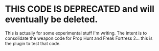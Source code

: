 THIS CODE IS DEPRECATED and will eventually be deleted.
=================================

This is actually for some experimental stuff I'm writing.  The intent is to consolidate the weapon code for Prop Hunt and Freak Fortress 2... this is the plugin to test that code.
